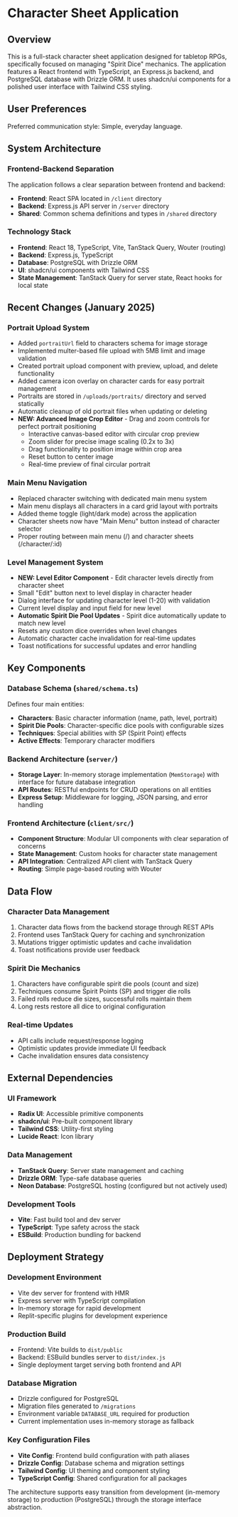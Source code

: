 # Character Sheet Application

## Overview

This is a full-stack character sheet application designed for tabletop RPGs, specifically focused on managing "Spirit Dice" mechanics. The application features a React frontend with TypeScript, an Express.js backend, and PostgreSQL database with Drizzle ORM. It uses shadcn/ui components for a polished user interface with Tailwind CSS styling.

## User Preferences

Preferred communication style: Simple, everyday language.

## System Architecture

### Frontend-Backend Separation
The application follows a clear separation between frontend and backend:
- **Frontend**: React SPA located in `/client` directory
- **Backend**: Express.js API server in `/server` directory
- **Shared**: Common schema definitions and types in `/shared` directory

### Technology Stack
- **Frontend**: React 18, TypeScript, Vite, TanStack Query, Wouter (routing)
- **Backend**: Express.js, TypeScript
- **Database**: PostgreSQL with Drizzle ORM
- **UI**: shadcn/ui components with Tailwind CSS
- **State Management**: TanStack Query for server state, React hooks for local state

## Recent Changes (January 2025)

### Portrait Upload System
- Added `portraitUrl` field to characters schema for image storage
- Implemented multer-based file upload with 5MB limit and image validation
- Created portrait upload component with preview, upload, and delete functionality
- Added camera icon overlay on character cards for easy portrait management
- Portraits are stored in `/uploads/portraits/` directory and served statically
- Automatic cleanup of old portrait files when updating or deleting
- **NEW: Advanced Image Crop Editor** - Drag and zoom controls for perfect portrait positioning
  - Interactive canvas-based editor with circular crop preview
  - Zoom slider for precise image scaling (0.2x to 3x)
  - Drag functionality to position image within crop area
  - Reset button to center image
  - Real-time preview of final circular portrait

### Main Menu Navigation
- Replaced character switching with dedicated main menu system
- Main menu displays all characters in a card grid layout with portraits
- Added theme toggle (light/dark mode) across the application
- Character sheets now have "Main Menu" button instead of character selector
- Proper routing between main menu (/) and character sheets (/character/:id)

### Level Management System
- **NEW: Level Editor Component** - Edit character levels directly from character sheet
- Small "Edit" button next to level display in character header
- Dialog interface for updating character level (1-20) with validation
- Current level display and input field for new level
- **Automatic Spirit Die Pool Updates** - Spirit dice automatically update to match new level
- Resets any custom dice overrides when level changes
- Automatic character cache invalidation for real-time updates
- Toast notifications for successful updates and error handling

## Key Components

### Database Schema (`shared/schema.ts`)
Defines four main entities:
- **Characters**: Basic character information (name, path, level, portrait)
- **Spirit Die Pools**: Character-specific dice pools with configurable sizes
- **Techniques**: Special abilities with SP (Spirit Point) effects
- **Active Effects**: Temporary character modifiers

### Backend Architecture (`server/`)
- **Storage Layer**: In-memory storage implementation (`MemStorage`) with interface for future database integration
- **API Routes**: RESTful endpoints for CRUD operations on all entities
- **Express Setup**: Middleware for logging, JSON parsing, and error handling

### Frontend Architecture (`client/src/`)
- **Component Structure**: Modular UI components with clear separation of concerns
- **State Management**: Custom hooks for character state management
- **API Integration**: Centralized API client with TanStack Query
- **Routing**: Simple page-based routing with Wouter

## Data Flow

### Character Data Management
1. Character data flows from the backend storage through REST APIs
2. Frontend uses TanStack Query for caching and synchronization
3. Mutations trigger optimistic updates and cache invalidation
4. Toast notifications provide user feedback

### Spirit Die Mechanics
1. Characters have configurable spirit die pools (count and size)
2. Techniques consume Spirit Points (SP) and trigger die rolls
3. Failed rolls reduce die sizes, successful rolls maintain them
4. Long rests restore all dice to original configuration

### Real-time Updates
- API calls include request/response logging
- Optimistic updates provide immediate UI feedback
- Cache invalidation ensures data consistency

## External Dependencies

### UI Framework
- **Radix UI**: Accessible primitive components
- **shadcn/ui**: Pre-built component library
- **Tailwind CSS**: Utility-first styling
- **Lucide React**: Icon library

### Data Management
- **TanStack Query**: Server state management and caching
- **Drizzle ORM**: Type-safe database queries
- **Neon Database**: PostgreSQL hosting (configured but not actively used)

### Development Tools
- **Vite**: Fast build tool and dev server
- **TypeScript**: Type safety across the stack
- **ESBuild**: Production bundling for backend

## Deployment Strategy

### Development Environment
- Vite dev server for frontend with HMR
- Express server with TypeScript compilation
- In-memory storage for rapid development
- Replit-specific plugins for development experience

### Production Build
- Frontend: Vite builds to `dist/public`
- Backend: ESBuild bundles server to `dist/index.js`
- Single deployment target serving both frontend and API

### Database Migration
- Drizzle configured for PostgreSQL
- Migration files generated to `/migrations`
- Environment variable `DATABASE_URL` required for production
- Current implementation uses in-memory storage as fallback

### Key Configuration Files
- **Vite Config**: Frontend build configuration with path aliases
- **Drizzle Config**: Database schema and migration settings
- **Tailwind Config**: UI theming and component styling
- **TypeScript Config**: Shared configuration for all packages

The architecture supports easy transition from development (in-memory storage) to production (PostgreSQL) through the storage interface abstraction.